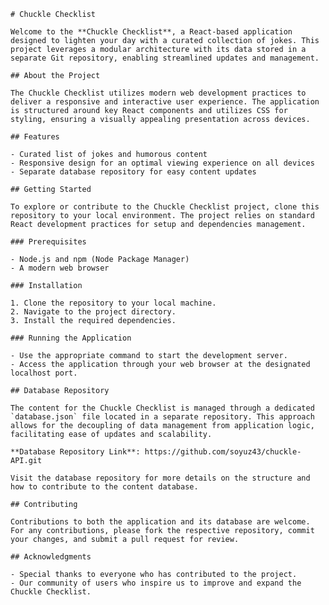     # Chuckle Checklist
    
    Welcome to the **Chuckle Checklist**, a React-based application designed to lighten your day with a curated collection of jokes. This project leverages a modular architecture with its data stored in a separate Git repository, enabling streamlined updates and management.
    
    ## About the Project
    
    The Chuckle Checklist utilizes modern web development practices to deliver a responsive and interactive user experience. The application is structured around key React components and utilizes CSS for styling, ensuring a visually appealing presentation across devices.
    
    ## Features
    
    - Curated list of jokes and humorous content
    - Responsive design for an optimal viewing experience on all devices
    - Separate database repository for easy content updates
    
    ## Getting Started
    
    To explore or contribute to the Chuckle Checklist project, clone this repository to your local environment. The project relies on standard React development practices for setup and dependencies management.
    
    ### Prerequisites
    
    - Node.js and npm (Node Package Manager)
    - A modern web browser
    
    ### Installation
    
    1. Clone the repository to your local machine.
    2. Navigate to the project directory.
    3. Install the required dependencies.
    
    ### Running the Application
    
    - Use the appropriate command to start the development server.
    - Access the application through your web browser at the designated localhost port.
    
    ## Database Repository
    
    The content for the Chuckle Checklist is managed through a dedicated `database.json` file located in a separate repository. This approach allows for the decoupling of data management from application logic, facilitating ease of updates and scalability.
    
    **Database Repository Link**: https://github.com/soyuz43/chuckle-API.git
    
    Visit the database repository for more details on the structure and how to contribute to the content database.
    
    ## Contributing
    
    Contributions to both the application and its database are welcome. For any contributions, please fork the respective repository, commit your changes, and submit a pull request for review.
    
    ## Acknowledgments
    
    - Special thanks to everyone who has contributed to the project.
    - Our community of users who inspire us to improve and expand the Chuckle Checklist.
    
    